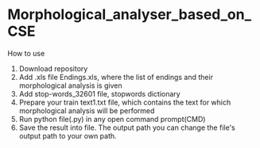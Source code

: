 # Morphological_analyser_based_on_CSE
How to use

1. Download repository
2. Add .xls file Endings.xls, where the list of endings and their morphological analysis is given
3. Add stop-words_32601 file, stopwords dictionary
4. Prepare your train text1.txt file, which contains the text for which morphological analysis will be performed 
5. Run python file(.py) in any open command prompt(CMD)
6. Save the result into file. The output path you can change the file's output path to your own path.
